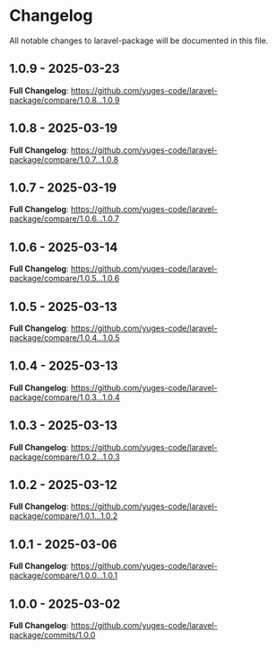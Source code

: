 # Changelog

All notable changes to laravel-package will be documented in this file.

## 1.0.9 - 2025-03-23

**Full Changelog**: https://github.com/yuges-code/laravel-package/compare/1.0.8...1.0.9

## 1.0.8 - 2025-03-19

**Full Changelog**: https://github.com/yuges-code/laravel-package/compare/1.0.7...1.0.8

## 1.0.7 - 2025-03-19

**Full Changelog**: https://github.com/yuges-code/laravel-package/compare/1.0.6...1.0.7

## 1.0.6 - 2025-03-14

**Full Changelog**: https://github.com/yuges-code/laravel-package/compare/1.0.5...1.0.6

## 1.0.5 - 2025-03-13

**Full Changelog**: https://github.com/yuges-code/laravel-package/compare/1.0.4...1.0.5

## 1.0.4 - 2025-03-13

**Full Changelog**: https://github.com/yuges-code/laravel-package/compare/1.0.3...1.0.4

## 1.0.3 - 2025-03-13

**Full Changelog**: https://github.com/yuges-code/laravel-package/compare/1.0.2...1.0.3

## 1.0.2 - 2025-03-12

**Full Changelog**: https://github.com/yuges-code/laravel-package/compare/1.0.1...1.0.2

## 1.0.1 - 2025-03-06

**Full Changelog**: https://github.com/yuges-code/laravel-package/compare/1.0.0...1.0.1

## 1.0.0 - 2025-03-02

**Full Changelog**: https://github.com/yuges-code/laravel-package/commits/1.0.0
